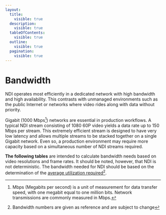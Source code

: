 ```yaml
---
layout:
  title:
    visible: true
  description:
    visible: true
  tableOfContents:
    visible: true
  outline:
    visible: true
  pagination:
    visible: true
---
```


# Bandwidth

NDI operates most efficiently in a dedicated network with high bandwidth and high availability. This contrasts with unmanaged environments such as the public Internet or networks where video rides along with data without priority.

Gigabit (1000 Mbps[^1]) networks are essential in production workflows. A typical NDI stream consisting of 1080 60P video yields a data rate up to 150 Mbps per stream. This extremely efficient stream is designed to have very low latency and allows multiple streams to be stacked together on a single Gigabit network. Even so, a production environment may require more capacity based on a simultaneous number of NDI streams required.

**The following tables** are intended to calculate bandwidth needs based on video resolutions and frame rates. It should be noted, however, that NDI is not deterministic. The bandwidth needed for NDI should be based on the determination of the [average utilization required](#user-content-fn-2)[^2].

[^1]: Mbps (Megabits per second) is a unit of measurement for data transfer speed, with one megabit equal to one million bits. Network transmissions are commonly measured in Mbps.

[^2]: Bandwidth numbers are given as reference and are subject to change
